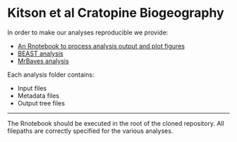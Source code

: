 # Kitson et al Cratopine Biogeography

In order to make our analyses reproducible we provide:

- [An Rnotebook to process analysis output and plot figures]()
- [BEAST analysis](https://github.com/James-Kitson/Biogeography/tree/ce0e070ae681183fea5dd5bf3bac8d463e1962c7/BEAST)
- [MrBayes analysis](https://github.com/James-Kitson/Biogeography/tree/master/MrBayes)

Each analysis folder contains:
- Input files
- Metadata files
- Output tree files

***********************************************************************************************************

The Rnotebook should be executed in the root of the cloned repository. All filepaths are correctly specified for the various analyses.
